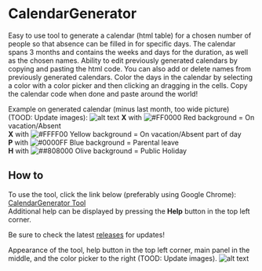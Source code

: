 # CalendarGenerator

Easy to use tool to generate a calendar (html table) for a chosen number of people so that absence can be filled in for specific days.
The calendar spans 3 months and contains the weeks and days for the duration, as well as the chosen names. Ability to edit previously generated calendars by copying and pasting the html code. You can also add or delete names from previously generated calendars.
Color the days in the calendar by selecting a color with a color picker and then clicking an dragging in the cells. Copy the calendar code when done and paste around the world!

Example on generated calendar (minus last month, too wide picture) (TOOD: Update images):
![alt text](https://user-images.githubusercontent.com/34168761/33567842-cbb877d6-d924-11e7-90fc-75f669364bcb.png)
**X** with ![#FF0000](https://placehold.it/15/FF0000/000000?text=+) Red background = On vacation/Absent </br>
**X** with ![#FFFF00](https://placehold.it/15/FFFF00/000000?text=+) Yellow background = On vacation/Absent part of day  </br>
**P** with ![#0000FF](https://placehold.it/15/0000FF/000000?text=+) Blue background = Parental leave  </br>
**H** with ![##808000](https://placehold.it/15/808000/000000?text=+) Olive background = Public Holiday  </br>

## How to
To use the tool, click the link below (preferably using Google Chrome): </br>
[CalendarGenerator Tool](https://pidlik.github.io/CalendarGenerator/) </br>
Additional help can be displayed by pressing the **Help** button in the top left corner. </br>

Be sure to check the latest [releases](https://github.com/Pidlik/CalendarGenerator/releases) for updates! </br>

Appearance of the tool, help button in the top left corner, main panel in the middle, and the color picker to the right (TOOD: Update images).
![alt text](https://user-images.githubusercontent.com/34168761/33600021-550de704-d9a8-11e7-960f-aeac85be992f.png)
